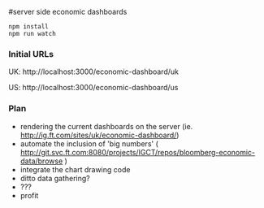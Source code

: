 #server side economic dashboards

```
npm install
npm run watch
```

### Initial URLs

UK: http://localhost:3000/economic-dashboard/uk

US: http://localhost:3000/economic-dashboard/us

### Plan

 * rendering the current dashboards on the server (ie. http://ig.ft.com/sites/uk/economic-dashboard/)
 * automate the inclusion of 'big numbers' ( http://git.svc.ft.com:8080/projects/IGCT/repos/bloomberg-economic-data/browse )
 * integrate the chart drawing code
 * ditto data gathering?
 * ???
 * profit